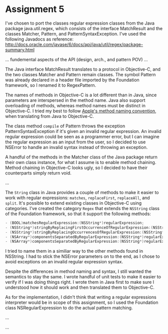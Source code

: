 # Assignment 5

I've chosen to port the classes regular expression classes from the
Java package java.util.regex, which consists of the interface
MatchResult and the classes Matcher, Pattern,
and PatternSyntaxException.
I've used the following Javadocs as reference:
http://docs.oracle.com/javase/6/docs/api/java/util/regex/package-summary.html

... fundemental aspects of the API (design, arch., and pattern POV) ...

The Java interface MatchResult translates to a protocol in
Objective-C,
and the two classes Matcher and Pattern remain classes.
The symbol Pattern was already declared in a header file imported by
the Foundation framework,
so I renamed it to RegexPattern.

The names of methods in Objective-C is a lot different than in Java,
since parameters are interspersed in the method name.
Java also support overloading of methods,
whereas method names must be distinct in Objective-C.
I tried my best to follow
[Apple's method naming convention](https://developer.apple.com/library/ios/#documentation/Cocoa/Conceptual/CodingGuidelines/Articles/NamingMethods.html),
when translating from Java to Objective-C.

The class method `compile` of Pattern throws the exception
PatternSyntaxException if it's given an invalid regular expression.
An invalid regular expression could be seen as a programmer error,
but I can imagine the regular expression as an input from the user,
so I decided to use NSError to handle an invalid syntax instead of
throwing an exception.

A handful of the methods in the Matcher class of the Java package
return their own class instance,
for what I assume is to enable method chaining.
Method chaining in Objective-C looks ugly,
so I decided to have their counterparts simply return void.

...

The `String` class in Java provides a couple of methods to make it
easier to work with regular expressions:
`matches`, `replaceFirst`, `replaceAll`, and `split`.
It's possible to extend existing classes in Objective-C using
categories.
I've created the category `Regex` that extends the `NSString`
class of the Foundation framework,
so that it support the following methods:

```objective-c
- (BOOL)matchesRegularExpression:(NSString*)regularExpression;
- (NSString*)stringByReplacingFirstOccurrenceOfRegularExpression:(NSString*)regularExpression withString:(NSString*)replacement error:(NSError**)error;
- (NSString*)stringByReplacingOccurrencesOfRegularExpression:(NSString*)regularExpression withString:(NSString*)replacement error:(NSError**)error;
- (NSArray*)componentsSeparatedByRegularExpression:(NSString*)regularExpression error:(NSError**)error;
- (NSArray*)componentsSeparatedByRegularExpression:(NSString*)regularExpression withLimit:(NSInteger)limit error:(NSError**)error;
```

I tried to name them in a similiar way to the other methods found in NSString.
I had to stick the NSError parameters on to the end,
as I chose to avoid exceptions on an invalid regular expression
syntax.

Despite the differences in method naming and syntax,
I still wanted the semantics to stay the same.
I wrote handful of unit tests to make it easier to verify if I was
doing things right.
I wrote them in Java first to make sure I understood how it should
work and then translated them to Objective-C.

As for the implementation,
I didn't think that writing a regular expressions interpreter would be
in scope of this assignment,
so I used the Foundation class NSRegularExpression to do the actual
pattern matching.

...

...

